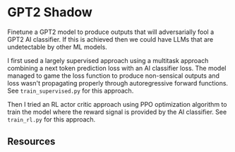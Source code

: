 # GPT2 Shadow

Finetune a GPT2 model to produce outputs that will adversarially fool a GPT2 AI classifier. If this is achieved then we could have LLMs that are undetectable by other ML models.

I first used a largely supervised approach using a multitask approach combining a next token prediction loss with an AI classifier loss. The model managed to game the loss function to produce non-sensical outputs and loss wasn't propagating properly through autoregressive forward functions. See `train_supervised.py` for this approach.

Then I tried an RL actor critic approach using PPO optimization algorithm to train the model where the reward signal is provided by the AI classifier. See `train_rl.py` for this approach.

## Resources
